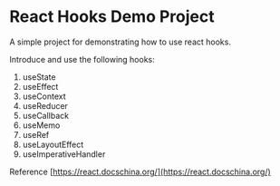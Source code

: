 # React Hooks Demo Project

A simple project for demonstrating how to use react hooks.

Introduce and use the following hooks:

1. useState
2. useEffect
3. useContext
4. useReducer
5. useCallback
6. useMemo
7. useRef
8. useLayoutEffect
9. useImperativeHandler

Reference [https://react.docschina.org/](https://react.docschina.org/)
